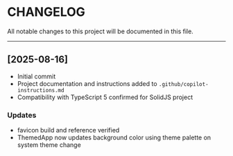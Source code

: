 # CHANGELOG

All notable changes to this project will be documented in this file.

---

## [2025-08-16]

- Initial commit
- Project documentation and instructions added to `.github/copilot-instructions.md`
- Compatibility with TypeScript 5 confirmed for SolidJS project

### Updates

- favicon build and reference verified
- ThemedApp now updates background color using theme palette on system theme change
